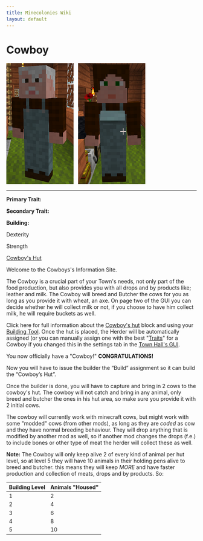 ```yaml
---
title: Minecolonies Wiki
layout: default
---
```

# Cowboy

<div class="infobox box text-center">
<img src="../../assets/images/workers/Cowboy_M.png" alt="Cowboy Male" />&nbsp;&nbsp;&nbsp;<img src="../../assets/images/workers/Cowboy_F.png" alt="Cowboy Female" />
<hr />
  <div class="row section-text text-left">
    <div class="col">
      <p><strong>Primary Trait:</strong></p>
      <p><strong>Secondary Trait:</strong></p>
      <p><strong>Building:</strong></p>
    </div>
    <div class="col">
      <p class="traitp">Dexterity</p>
      <p class="traits">Strength</p>
      <p><a href="../buildings/cowboy">Cowboy's Hut</a></p>
    </div>
  </div>
</div>

Welcome to the Cowboys's Information Site.

The Cowboy is a crucial part of your Town's needs, not only part of the food production, but also provides you with all drops and by products like; leather and milk. The Cowboy will breed and Butcher the cows for you as long as you provide it with wheat, an axe. On page two of the GUI you can decide whether he will collect milk or not, if you choose to have him collect milk, he will require buckets as well.

Click here for full information about the [Cowboy's hut](../../source/buildings/cowboy) block and using your [Building Tool](../items/buildingtool). Once the hut is placed, the Herder will be automatically assigned (or you can manually assign one with the best  "[Traits](../systems/workerinfo)" for a Cowboy if you changed this in the settings tab in the [Town Hall's GUI](../../source/buildings/townhall).

You now officially have a "Cowboy!" **CONGRATULATIONS!**

Now you will have to issue the builder the “Build” assignment so it can build the “Cowboy’s Hut”.

Once the builder is done, you will have to capture and bring in 2 cows to the cowboy's hut. The cowboy will not catch and bring in any animal, only breed and butcher the ones in his hut area, so make sure you provide it with 2 initial cows.

The cowboy will currently work with minecraft cows, but might work with some "modded" cows (from other mods), as long as they are *coded* as cow and they have normal breeding behaviour. They will drop anything that is modified by another mod as well, so if another mod changes the drops (f.e.) to include bones or other type of meat the herder will collect these as well.

**Note:** The Cowboy will only keep alive 2 of every kind of animal per hut level, so at level 5 they will have 10 animals in their holding pens alive to breed and butcher. this means they will keep *MORE* and have faster production and collection of meats, drops and by products. So:


| Building Level | Animals "Housed" |
| ----- | ----- |
| 1 | 2 |
| 2 | 4 |
| 3 | 6 |
| 4 | 8 |
| 5 | 10 |

<br>
